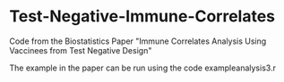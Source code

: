 # Test-Negative-Immune-Correlates
Code from the Biostatistics Paper "Immune Correlates Analysis Using Vaccinees from Test Negative Design"

The example in the paper can be run using the code exampleanalysis3.r
